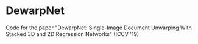 # DewarpNet
Code for the paper "DewarpNet: Single-Image Document Unwarping With Stacked 3D and 2D Regression Networks" (ICCV '19)
